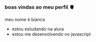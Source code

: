 ### boas vindas ao meu perfil 🫀

meu nome é bianca

- estou estudando na alura
- estou me desenvolvendo no javascript
